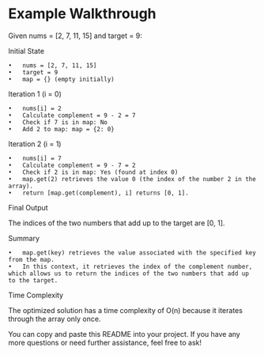 

# Example Walkthrough

Given nums = [2, 7, 11, 15] and target = 9:

Initial State

	•	nums = [2, 7, 11, 15]
	•	target = 9
	•	map = {} (empty initially)

Iteration 1 (i = 0)

	•	nums[i] = 2
	•	Calculate complement = 9 - 2 = 7
	•	Check if 7 is in map: No
	•	Add 2 to map: map = {2: 0}

Iteration 2 (i = 1)

	•	nums[i] = 7
	•	Calculate complement = 9 - 7 = 2
	•	Check if 2 is in map: Yes (found at index 0)
	•	map.get(2) retrieves the value 0 (the index of the number 2 in the array).
	•	return [map.get(complement), i] returns [0, 1].

Final Output

The indices of the two numbers that add up to the target are [0, 1].

Summary

	•	map.get(key) retrieves the value associated with the specified key from the map.
	•	In this context, it retrieves the index of the complement number, which allows us to return the indices of the two numbers that add up to the target.

Time Complexity

The optimized solution has a time complexity of O(n) because it iterates through the array only once.

You can copy and paste this README into your project. If you have any more questions or need further assistance, feel free to ask!
